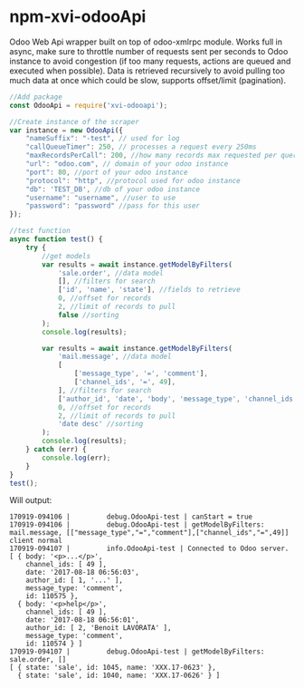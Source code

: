 # npm-xvi-odooApi
Odoo Web Api wrapper built on top of odoo-xmlrpc module. 
Works full in async, make sure to throttle number of requests sent per seconds to Odoo instance to avoid congestion (if too many requests, actions are queued and executed when possible).
Data is retrieved recursively to avoid pulling too much data at once which could be slow, supports offset/limit (pagination).

```javascript
//Add package
const OdooApi = require('xvi-odooapi');

//Create instance of the scraper
var instance = new OdooApi({
    "nameSuffix": "-test", // used for log
    "callQueueTimer": 250, // processes a request every 250ms
    "maxRecordsPerCall": 200, //how many records max requested per query, if you query more, it will be fetched recursively
    "url": "odoo.com", // domain of your odoo instance
    "port": 80, //port of your odoo instance
    "protocol": "http", //protocol used for odoo instance 
    "db": 'TEST_DB', //db of your odoo instance
    "username": "username", //user to use
    "password": "password" //pass for this user
});

//test function
async function test() {
    try {
        //get models
        var results = await instance.getModelByFilters(
            'sale.order', //data model
            [], //filters for search
            ['id', 'name', 'state'], //fields to retrieve
            0, //offset for records
            2, //limit of records to pull
            false //sorting
        );
        console.log(results);

        var results = await instance.getModelByFilters(
            'mail.message', //data model
            [
                ['message_type', '=', 'comment'],
                ['channel_ids', '=', 49],
            ], //filters for search
            ['author_id', 'date', 'body', 'message_type', 'channel_ids'], //fields to retrieve
            0, //offset for records
            2, //limit of records to pull
            'date desc' //sorting
        );
        console.log(results);
    } catch (err) {
        console.log(err);
    }
}
test();
```

Will output:
```
170919-094106 |         debug.OdooApi-test | canStart = true
170919-094106 |         debug.OdooApi-test | getModelByFilters: mail.message, [["message_type","=","comment"],["channel_ids","=",49]]
client normal
170919-094107 |         info.OdooApi-test | Connected to Odoo server.
[ { body: '<p>...</p>',
    channel_ids: [ 49 ],
    date: '2017-08-18 06:56:03',
    author_id: [ 1, '...' ],
    message_type: 'comment',
    id: 110575 },
  { body: '<p>help</p>',
    channel_ids: [ 49 ],
    date: '2017-08-18 06:56:01',
    author_id: [ 2, 'Benoit LAVORATA' ],
    message_type: 'comment',
    id: 110574 } ]
170919-094107 |         debug.OdooApi-test | getModelByFilters: sale.order, []
[ { state: 'sale', id: 1045, name: 'XXX.17-0623' },
  { state: 'sale', id: 1040, name: 'XXX.17-0626' } ]
```